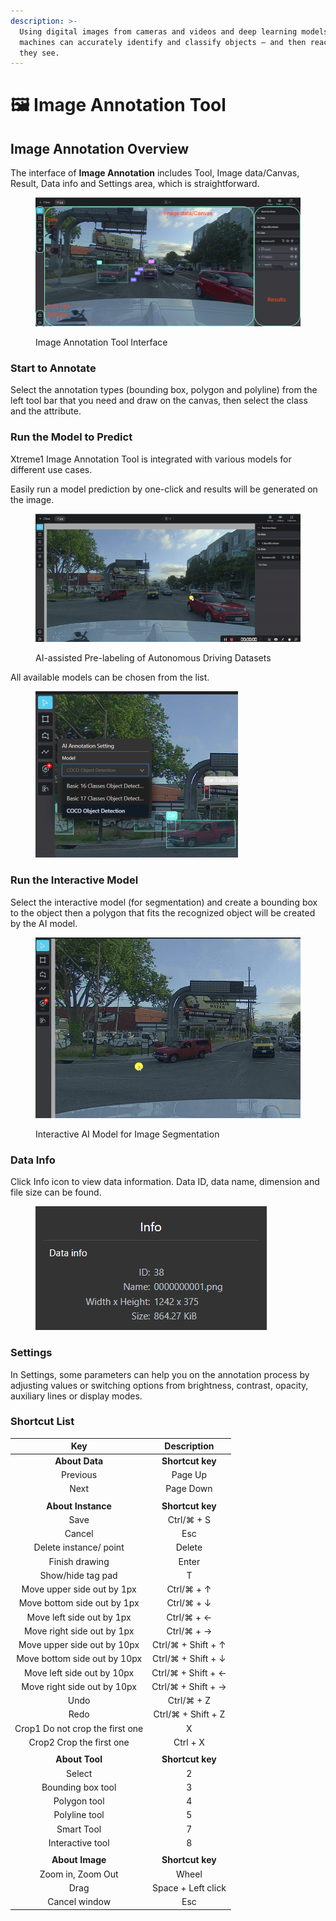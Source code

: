```yaml
---
description: >-
  Using digital images from cameras and videos and deep learning models,
  machines can accurately identify and classify objects — and then react to what
  they see.
---
```


# 🖼 Image Annotation Tool

## Image Annotation Overview

The interface of **Image Annotation** includes Tool, Image data/Canvas, Result, Data info and Settings area, which is straightforward.

<figure><img src="../.gitbook/assets/2dannotation.png" alt=""><figcaption><p>Image Annotation Tool Interface</p></figcaption></figure>

### Start to Annotate

Select the annotation types (bounding box, polygon and polyline) from the left tool bar that you need and draw on the canvas, then select the class and the attribute.

### Run the Model to Predict

Xtreme1 Image Annotation Tool is integrated with various models for different use cases.

Easily run a model prediction by one-click and results will be generated on the image.

<figure><img src="../.gitbook/assets/2dmodel.gif" alt=""><figcaption><p>AI-assisted Pre-labeling of Autonomous Driving Datasets</p></figcaption></figure>

All available models can be chosen from the list.

<figure><img src="../.gitbook/assets/modelset_ss.png" alt=""><figcaption></figcaption></figure>

### Run the Interactive Model

Select the interactive model (for segmentation) and create a bounding box to the object then a polygon that fits the recognized object will be created by the AI model.

<figure><img src="../.gitbook/assets/interactive.gif" alt=""><figcaption><p>Interactive AI Model for Image Segmentation</p></figcaption></figure>

### Data Info

Click Info icon to view data information. Data ID, data name, dimension and file size can be found.

<figure><img src="../.gitbook/assets/imageinfo.png" alt=""><figcaption></figcaption></figure>

### Settings

In Settings, some parameters can help you on the annotation process by adjusting values or switching options from brightness, contrast, opacity, auxiliary lines or display modes.

### Shortcut List

|               Key               |     Description    |
| :-----------------------------: | :----------------: |
|          **About Data**         |  **Shortcut key**  |
|             Previous            |       Page Up      |
|               Next              |      Page Down     |
|                                 |                    |
|        **About Instance**       |  **Shortcut key**  |
|               Save              |     Ctrl/⌘ + S     |
|              Cancel             |         Esc        |
|      Delete instance/ point     |       Delete       |
|          Finish drawing         |        Enter       |
|        Show/hide tag pad        |          T         |
|    Move upper side out by 1px   |     Ctrl/⌘ + ↑     |
|   Move bottom side out by 1px   |     Ctrl/⌘ + ↓     |
|    Move left side out by 1px    |     Ctrl/⌘ + ←     |
|    Move right side out by 1px   |     Ctrl/⌘ + →     |
|   Move upper side out by 10px   | Ctrl/⌘ + Shift + ↑ |
|   Move bottom side out by 10px  | Ctrl/⌘ + Shift + ↓ |
|    Move left side out by 10px   | Ctrl/⌘ + Shift + ← |
|   Move right side out by 10px   | Ctrl/⌘ + Shift + → |
|               Undo              |     Ctrl/⌘ + Z     |
|               Redo              | Ctrl/⌘ + Shift + Z |
| Crop1 Do not crop the first one |          X         |
|     Crop2 Crop the first one    |      Ctrl + X      |
|                                 |                    |
|          **About Tool**         |  **Shortcut key**  |
|              Select             |          2         |
|        Bounding box tool        |          3         |
|           Polygon tool          |          4         |
|          Polyline tool          |          5         |
|            Smart Tool           |          7         |
|         Interactive tool        |          8         |
|                                 |                    |
|         **About Image**         |  **Shortcut key**  |
|        Zoom in, Zoom Out        |        Wheel       |
|               Drag              | Space + Left click |
|          Cancel window          |         Esc        |















